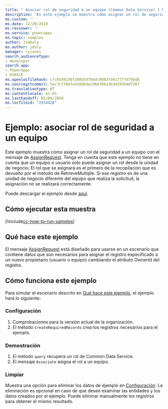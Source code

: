```yaml
---
title: " Asociar rol de seguridad a un equipo (Common Data Service) | Microsoft Docs"
description: 'En este ejemplo se muestra cómo asignar un rol de seguridad a un equipo '
ms.custom: ''
ms.date: 12/20/2019
ms.reviewer: ''
ms.service: powerapps
ms.topic: samples
author: JimDaly
ms.author: jdaly
manager: ryjones
search.audienceType:
- developer
search.app:
- PowerApps
- D365CE
ms.openlocfilehash: c7c6549156f200b547b6dc8083fd41777fd79bd8
ms.sourcegitcommit: 5ec7c7f04fe41896dec966706a3b3d295648726f
ms.translationtype: HT
ms.contentlocale: es-ES
ms.lasthandoff: 01/06/2020
ms.locfileid: "2934428"
---
```

# <a name="sample-associate-security-role-to-a-team"></a>Ejemplo: asociar rol de seguridad a un equipo 

Este ejemplo muestra cómo asignar un rol de seguridad a un equipo con el mensaje de [AssignRequest](https://docs.microsoft.com/dotnet/api/microsoft.crm.sdk.messages.assignrequest?view=dynamics-general-ce-9). Tenga en cuenta que este ejemplo no tiene en cuenta que un equipo o usuario solo puede asignar un rol desde la unidad de negocio. El rol que se asignará es el primero de la recopilación que es devuelto por el método de RetrieveMultiple. Si ese registro es de una unidad de negocio diferente del equipo que realiza la solicitud, la asignación no se realizará correctamente.

Puede descargar el ejemplo desde [aquí](https://github.com/microsoft/PowerApps-Samples/tree/master/cds/orgsvc/C%23/AssociateSecurityRoleToTeam).

## <a name="how-to-run-this-sample"></a>Cómo ejecutar esta muestra

[!include[cc-how-to-run-samples](../../includes/cc-how-to-run-samples.md)]

## <a name="what-this-sample-does"></a>Qué hace este ejemplo

El mensaje [AssignRequest](https://docs.microsoft.com/dotnet/api/microsoft.crm.sdk.messages.assignrequest?view=dynamics-general-ce-9) está diseñado para usarse en un escenario que contiene datos que son necesarios para asignar el registro especificado a un nuevo propietario (usuario o equipo) cambiando el atributo OwnerId del registro.

## <a name="how-this-sample-works"></a>Cómo funciona este ejemplo

Para simular el escenario descrito en [Qué hace este ejemplo](#what-this-sample-does), el ejemplo hará lo siguiente:

### <a name="setup"></a>Configuración

1. Comprobaciones para la versión actual de la organización.
2. El método `CreateRequiredRecords` crea los registros necesarios para el ejemplo.

### <a name="demonstrate"></a>Demostración

1. El método `query` recupera un rol de Common Data Service.
2. El mensaje `Associate` asigna el rol a un equipo.

### <a name="clean-up"></a>Limpiar

Muestra una opción para eliminar los datos de ejemplo en [Configuración](#setup). La eliminación es opcional en caso de que desee examinar las entidades y los datos creados por el ejemplo. Puede eliminar manualmente los registros para obtener el mismo resultado.
